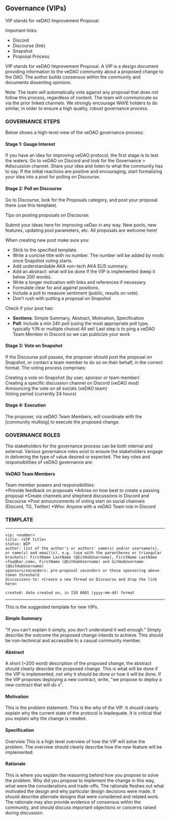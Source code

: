 ## Governance (VIPs)
VIP stands for veDAO Improvement Proposal.

Important links:

* Discord
* ​Discourse (link)
* ​Snapshot​
* Proposal Process

VIP stands for veDAO Improvement Proposal. A VIP is a design document providing information to the veDAO community about a proposed change to the DAO. The author builds consensus within the community and documents dissenting opinions.

Note: The team will automatically vote against any proposal that does not follow this process, regardless of content. The team will communicate so via the prior linked channels. We strongly encourage WeVE holders to do similar, in order to ensure a high quality, robust governance process.


### GOVERNANCE STEPS

Below shows a high-level view of the veDAO governance process:
 
#### **Stage 1: Gauge Interest**
If you have an idea for improving veDAO protocol, the first stage is to test the waters. Go to veDAO on Discord and look for the Governance > #discussion channel. Share your idea and listen to what the community has to say.
If the initial reactions are positive and encouraging, start formalizing your idea into a post for polling on Discourse.

#### **Stage 2: Poll on Discourse**
Go to Discourse, look for the Proposals category, and post your proposal there (use this template).
 
Tips on posting proposals on Discourse: 

Submit your ideas here for improving veDao in any way. New pools, new features, updating pool parameters, etc. All proposals are welcome here!

When creating new post make sure you:

* Stick to the specified template.
* Write a concise title with no number. The number will be added by mods once Snapshot voting starts.
* Add understandable AKA non-tech AKA ELI5 summary.
* Add an abstract: what will be done if the VIP is implemented (keep it below 200 words).
* Write a longer motivation with links and references if necessary.
* Formulate clear for and against positions.
* Include a poll to measure sentiment (public, results on vote).
* Don’t rush with putting a proposal on Snapshot

Check if your post has:

* **Sections**: Simple Summary, Abstract, Motivation, Specification
* **Poll**: Include a min 24h poll (using the most appropriate poll type, typically Y/N or multiple choice)
All set! Last step is to ping a veDAO Team Member in Discord so we can publicize your work

#### **Stage 3: Vote on Snapshot**
If the Discourse poll passes, the proposer should post the proposal on Snapshot, or contact a team member to do so on their behalf, in the correct format. The voting process comprises:

Creating a vote on Snapshot (by user, sponsor or team member)  
Creating a specific discussion channel on Discord (veDAO mod)  
Announcing the vote on all socials (veDAO team)  
Voting period (currently 24 hours)

#### **Stage 4: Execution**
The proposer, via veDAO Team Members, will coordinate with the [community multisig] to execute the proposed change.

### GOVERNANCE ROLES

The stakeholders for the governance process can be both internal and external. Various governance roles exist to ensure the stakeholders engage in delivering the type of value desired or expected. The key roles and responsibilities of veDAO governance are:  

#### VeDAO Team Members 
Team member powers and responsibilities:  
*Provide feedback on proposals
*Advise on how best to create a passing proposal
*Create channels and shepherd discussions in Discord and Discourse
*Post announcements of voting start on social channels (Discord, TG, Twitter)
*Who: Anyone with a veDAO Team role in Discord


### TEMPLATE
---
```
vip: <number>  
title: <VIP title>  
status: WIP  
author: list of the author's or authors' name(s) and/or username(s), or name(s) and email(s), e.g. (use with the parentheses or triangular brackets): FirstName LastName (@GitHubUsername), FirstName LastName <foo@bar.com>, FirstName (@GitHubUsername) and GitHubUsername (@GitHubUsername)  
sponsors/seconders: pre-proposal seconders or those sponsoring above token threshold 
discussions-to: <Create a new thread on Discourse and drop the link here>  
  
created: date created on, in ISO 8601 (yyyy-mm-dd) format

```
---
This is the suggested template for new VIPs. 

#### Simple Summary

"If you can't explain it simply, you don't understand it well enough." Simply describe the outcome the proposed change intends to achieve. This should be non-technical and accessible to a casual community member.

#### Abstract
A short (~200 word) description of the proposed change, the abstract should clearly describe the proposed change. This is what will be done if the VIP is implemented, not why it should be done or how it will be done. If the VIP proposes deploying a new contract, write, "we propose to deploy a new contract that will do x".

#### Motivation
This is the problem statement. This is the why of the VIP. It should clearly explain why the current state of the protocol is inadequate. It is critical that you explain why the change is needed.

#### Specification
Overview
This is a high level overview of how the VIP will solve the problem. The overview should clearly describe how the new feature will be implemented.

#### Rationale
This is where you explain the reasoning behind how you propose to solve the problem. Why did you propose to implement the change in this way, what were the considerations and trade-offs. The rationale fleshes out what motivated the design and why particular design decisions were made. It should describe alternate designs that were considered and related work. The rationale may also provide evidence of consensus within the community, and should discuss important objections or concerns raised during discussion.
